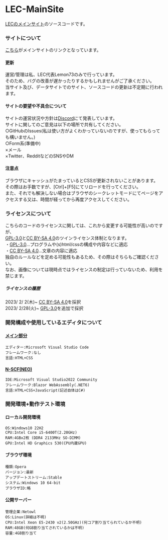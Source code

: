 # LEC-MainSite
[LECのメインサイト][lec-main]のソースコードです。

### サイトについて
[こちら][lec-main]がメインサイトのリンクとなっています。<br>

#### 更新
運営/管理は私、LEC代表Lemon73のみで行っています。<br>
そのため、バグの改善が遅かったりするかもしれませんがご了承ください。<br>
当サイト及び、データサイトでのサイト、ソースコードの更新は不定期に行われます。<br>

#### サイトの要望や不具合について
サイトの運営状況や方針は[Discord](https://discord.com/channels/972718425937952798/1080900222152097913 "LEC公式サイトサポート")にて発表しています。<br>
サイトに関してのご意見は以下の場所で共有してください。<br>
○GitHubのIssues(私は使い方がよくわかっていないのですが、使ってもらっても構いません。)<br>
○Form系(準備中)<br>
×メール<br>
×Twitter、RedditなどのSNSやDM<br>

[lec-main]: http://lec.starfree.jp "LEC公式サイト"

#### 注意点
ブラウザにキャッシュがたまっているとCSSが更新されないことがあります。<br>
その際はお手数ですが、[Ctrl]+[F5]にてリロードを行ってください。<br>
また、それでも解決しない場合はブラウザのシークレットモードにてページをアクセスする又は、時間が経ってから再度アクセスしてください。<br>

### ライセンスについて
こちらのコードのライセンスに関しては、これから変更する可能性が高いのですが、<br>
[GPL-3.0]と[CC BY-SA 4.0]のツインライセンス体制となります。<br>
・[GPL-3.0]…プログラムや(s)html/cssの構成や内容などに適応<br>
・[CC BY-SA 4.0]…文章の内容に適応<br>
独自のルールなどを定める可能性もあるため、その際はそちらもご確認ください。<br>
なお、画像については現時点ではライセンスの制定は行っていないため、利用を禁じます。

##### ライセンスの履歴
2023/ 2/ 2(木)~ [CC BY-SA 4.0]を採択<br>
2023/ 2/28(火)~ [GPL-3.0]を追加で採択<br>

[GPL-3.0]: LICENSE "GNU GPL v3.0"
[CC BY-SA 4.0]: https://creativecommons.org/licenses/by-sa/4.0/deed.ja "Creative Commons License BY-SA 4.0"

### 開発構成や使用しているエディタについて
#### [メイン部分][lec-main]
    エディター:Microsoft Visual Studio Code
    フレームワーク:なし
    言語:HTML+CSS
#### [N-SCF(NEO)](http://lec.starfree.jp/neo/neo_scf/)
    IDE:Microsoft Visual Studio2022 Community
    フレームワーク:Blazor WebAssembly(.NET6)
    言語:HTML+CSS+JavaScript(記述自体はC#)

### 開発環境+動作テスト環境
#### ローカル開発環境
    OS:Windows10 22H2
    CPU:Intel Core i5-6400T(2.20GHz)
    RAM:4GBx2枚 (DDR4 2133MHz SO-DIMM)
    GPU:Intel HD Graphics 530(CPU内蔵GPU)
#### ブラウザ環境
    種類:Opera
    バージョン:最新
    アップデートストリーム:Stable
    システム:Windows 10 64-bit
    ブラウザID:略
#### 公開サーバー
    管理企業:Netowl
    OS:Linux(詳細は不明)
    CPU:Intel Xeon E5-2430 v2(2.50GHz)(何コア割り当てられているか不明)
    RAM:48GB(何GB割り当てされているかは不明)
    容量:4GB割り当て
